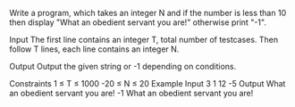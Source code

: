 Write a program, which takes an integer N and if the number is less than 10 then display "What an obedient servant you are!" otherwise print "-1".

Input
The first line contains an integer T, total number of testcases. Then follow T lines, each line contains an integer N.

Output
Output the given string or -1 depending on conditions.

Constraints
1 ≤ T ≤ 1000
-20 ≤ N ≤ 20
Example
Input
3 
1
12
-5
Output
What an obedient servant you are!
-1
What an obedient servant you are!
